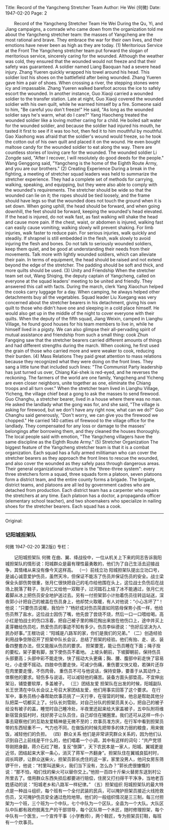 Title: Record of the Yangcheng Stretcher Team
Author: He Wei (何微)
Date: 1947-02-20
Page: 2

　　Record of the Yangcheng Stretcher Team
    He Wei
    During the Qu, Yi, and Jiang campaigns, a comrade who came down from the organization told me about the Yangcheng stretcher team: the masses of Yangcheng are the most rational and brave. They embrace the war for their own lives, and their emotions have never been as high as they are today.
  (1) Meritorious Service at the Front
    The Yangcheng stretcher team put forward the slogan of meritorious service, sincerely caring for the wounded. Although the weather was cold, they ensured that the wounded would not freeze and that their safety was guaranteed. A soldier named Liang Baoquan had a severe head injury. Zhang Yueren quickly wrapped his towel around his head. This soldier lost his shoes on the battlefield after being wounded. Zhang Yueren gave him a pair of shoes. When crossing a river, the stepping stones were icy and impassable. Zhang Yueren walked barefoot across the ice to safely escort the wounded. In another instance, Guo Xiaoji carried a wounded soldier to the transfer station. Late at night, Guo Xiaoji covered the wounded soldier with his own quilt, while he warmed himself by a fire. Someone said to him, "Be careful you don't freeze!" He said, "As long as the wounded soldier says he's warm, what do I care?" Yang Haocheng treated the wounded soldier like a loving mother caring for a child. He boiled salt water for the wounded soldier, and because the soldier had injured his mouth, he tasted it first to see if it was too hot, then fed it to him mouthful by mouthful. Gao Xiaohong was afraid that the soldier's wound would freeze, so he took the cotton out of his own quilt and placed it on the wound. He even bought maltose candy for the wounded soldier to eat along the way. There are countless stories of loving care for the wounded. The wounded soldier Li Zongde said, "After I recover, I will resolutely do good deeds for the people." Wang Genggong said, "Yangcheng is the home of the Eighth Route Army, and you are our brothers."
  (2) Creating Experience
    During a break in the fighting, a meeting of stretcher squad leaders was held to summarize the stretcher experience. They had a complete set of methods for carrying, walking, speaking, and equipping, but they were also able to comply with the wounded's requirements.
    The stretcher should be wide so that the wounded can lie on it; the ropes should be tied loosely, and the frame should have legs so that the wounded does not touch the ground when it is set down.
    When going uphill, the head should be forward, and when going downhill, the feet should be forward, keeping the wounded's head elevated. If the head is injured, do not walk fast, as fast walking will shake the head and cause more pain. If the chest, waist, or abdomen is injured, walking fast can easily cause vomiting; walking slowly will prevent shaking. For limb injuries, walk faster to reduce pain. For serious injuries, walk quickly and steadily. If shrapnel is still embedded in the flesh, walk slowly to avoid injuring the flesh and bones.
    Do not talk to seriously wounded soldiers, keep them quiet, and be good at understanding their needs from their movements. Talk more with lightly wounded soldiers, which can alleviate their pain. In terms of equipment, the head should be raised and not extend beyond the edge of the stretcher. The padding should be soft and thick, and more quilts should be used.
  (3) Unity and Friendship
    When the stretcher team set out, Wang Shiqing, the deputy captain of Yangcheng, called on everyone at the squad leaders' meeting to be united and friendly. They answered this call with facts.
    During the march, clerk Yang Xiaochun helped the cooks carry luggage for a day. When camping, he always helped other detachments buy all the vegetables. Squad leader Liu Xuegang was very concerned about the stretcher bearers in his detachment, giving his own quilt to those who didn't have one and sleeping in a cold place himself. He would also get up in the middle of the night to cover everyone with their quilts. When the deputy of the fifth squad, Jiang Weixin, camped in Lianghu Village, he found good houses for his team members to live in, while he himself lived in a pigsty. We can also glimpse their all-pervading spirit of mutual assistance and friendship from such a small thing: cook Zhun Fangqing saw that the stretcher bearers carried different amounts of things and had different strengths during the march. When cooking, he first used the grain of those who carried more and were weaker to cook, reducing their burden.
  (4) Mass Relations
    They paid great attention to mass relations because they recognized what they were doing on the front lines. They sang a little tune that included such lines: "The Communist Party leadership has just turned us over, Chiang Kai-shek is red-eyed, and he reverses the reckoning. The farmers of the world are one family, Yangcheng and Yicheng are even closer neighbors, unite together as one, eliminate the Chiang troops and all turn over." When the stretcher team lived in Lianghu Village, Yicheng, the village chief beat a gong to ask the masses to send firewood. Guo Changhu, a stretcher bearer, lived in a house where there was no man. He asked the landlady what the gong was for, and she said, "The village is asking for firewood, but we don't have any right now, what can we do?" Guo Changhu said generously, "Don't worry, we can give you the firewood we chopped." He carried 140 catties of firewood to the village office for the landlady. They compensated for any loss or damage to the masses' belongings after borrowing them, and they cleaned the houses thoroughly. The local people said with emotion, "The Yangcheng villagers have the same discipline as the Eighth Route Army."
  (5) Stretcher Organization
    The biggest feature of the Yangcheng stretcher team is that it is a combat organization. Each squad has a fully armed militiaman who can cover the stretcher bearers as they approach the front lines to rescue the wounded, and also cover the wounded as they safely pass through dangerous areas. Their general organizational structure is the "three-three system": every three stretchers form a squad, three squads form a platoon, seven platoons form a district team, and the entire county forms a brigade. The brigade, district teams, and platoons are all led by government cadres who are detached from production. Each district team has a carpenter who repairs the stretchers at any time. Each platoon has a doctor, a propaganda officer (elementary school teacher), and two shoemakers who specialize in nailing shoes for the stretcher bearers. Each squad has a cook.



<hr /> 

Original: 


### 记阳城担架队
何微
1947-02-20
第2版()
专栏：

　　记阳城担架队
    何微
    在曲、翼、绛战役中，一位从机关上下来的同志告诉我阳城担架队的情形说：阳城群众是最有理性最勇敢的，他们为了自己生活去迎接战争，其情绪从来没有像今天这样高。
  （一）前线立功
    阳城担架队提出立功口号，是诚心诚意爱护伤员，虽然天冷，但保证不能冻了伤员并保证伤员的安全。战士梁保全头部伤势很重，张月仁很快把自己的毛巾给他围在头上，这位战士负伤后在战场上脱落了鞋子，张月仁又给他一双鞋子，过河踏石上结了冰不能通过，张月仁光着脚从冰上把伤员安全地护送过去。另有一付担架郭小计抬着伤员往转运站送，深夜郭小计把自己的被盖在伤员身上，他却焚火取暖，有人对他说：“小心冻坏了”！他说：“只要伤员说暖，我怕什？”杨好成对伤员简直如同慈母保育小孩一样，他给伤员熬了盐水，这位战士因伤了嘴，他先尝了尝烧不烧，然后一口一口喂给喝。高小红是怕战士的伤口冻着，把自己被子里的棉花掏出来放在他伤口上，途中并买上麦芽糖给伤员吃，热爱伤员的事迹不知有多少。伤员李纵德说：“伤好后坚决为人民办好事。”王根功说：“阳城是八路军的家，你们是我们的兄弟。”
  （二）创造经验
    利用战争空隙召开了担架中队长会议，总结了担架的经验。他们有抬、走、说、装备四整套办法，但又能服从伤员的要求。
    担架要宽，能让伤员睡在下面；绳子拴的要松，架子要有脚，放下使伤员不着地。
    上坡头朝前，下坡脚朝前，保持伤员头部要高；头部中彩不能走快，快了摇动大头更痛；胸、腰、腹部中彩走快了容易吐，小走便不摇动。四肢中伤要走快，可减少伤痛，重伤要又快又稳，若弹片还存在肉里要走慢，不伤肉骨。
    重伤员不可与他说话，保持安静，要善于从其动作上体察他的要求。轻伤多与说话，可以减轻他的痛苦。装备方面头部垫高，不宜伸出架沿，铺垫要软厚，多盖被子。
  （三）团结友爱
    担架队在出发的时候，阳城副队长王世清在中队长会议上号召大家团结友爱，他们用事实回答了这个要求。
    在行军中，事务员杨小春帮助炊事员挑了一天行李，在宿营的时候，他总是帮助其他分队把菜一切都买上了。分队长刘雪刚，对自己分队的担架员真关心，把自己的被子给没有被子的盖，睡觉时自己睡冷处，半夜里还起来给大家盖被子，五中队附将维新宿营良狐村时，找好房子让队员住，自己却住在猪圈里。我们还可从这样一件小事去窥察他们的互助友爱精神是无微不至的；炊事员准方庆，在行军中看到担架员带的东西轻重不一，气力也不同，在做饭的时候先把带多的体力弱的粮食，用来做饭，减轻他们的负担。
  （四）群众关系
    他们是非常讲究群众关系的，因为他们认识到自己上前线是干什么的，他们唱着一个小调，其中有这样的词句：“共产党领导刚把身翻，蒋介石红了眼，复反“倒算”，天下农民本是一家人，阳城、翼城更是近邻，团结起来大家一条心，消灭了蒋军一齐翻身”。担架队住在翼城良狐村时，闾长鸣锣，让群众送柴火，担架员郭长虎住的这一家，家里没男人，他问女房东筛锣干什，他说：“村里叫送柴火，我们当下没有，怎么办？”郭长虎很慷慨的说：“那不怕，咱们伐的柴火可以替你交上。”他担一百四十斤柴火替房东送到村公所里去了。借用群众东西失损后都要进行赔偿，住房又打扫得干干净净，当地老百姓感动的说：“阳城老乡和八路军一样纪律。”
  （五）担架组织
    阳城担架队的最大特点是一种战斗组织，每个班有一个全付武装的民兵，可以掩护担架员接近火线抢救伤员，又可掩护伤员安全通过危险地带。他们的一般组织情况是三三制，每三付担架为一个班，三个班为一个中队，七个中队为一个区队，全县为一个大队。大队区队中队都有政府脱离生产的干部领导，每个区队带一个木匠，随时修理担架，每个中队有一个医生，一个宣传干事（小学教师），两个鞋匠，专为担架员钉鞋，每班有一个炊事员。
